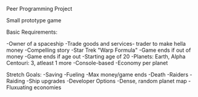 Peer Programming Project

Small prototype game

Basic Requirements:

-Owner of a spaceship
-Trade goods and services- trader to make hella money
-Compelling story
-Star Trek "Warp Formula"
-Game ends if out of money
-Game ends if age out
-Starting age of 20
-Planets: Earth, Alpha Centouri: 3, atleast 1 more
-Console-based
-Economy per planet

Stretch Goals:
-Saving
-Fueling
-Max money/game ends
-Death
-Raiders
-Raiding
-Ship upgrades
-Developer Options
-Dense, random planet map
-Fluxuating economies